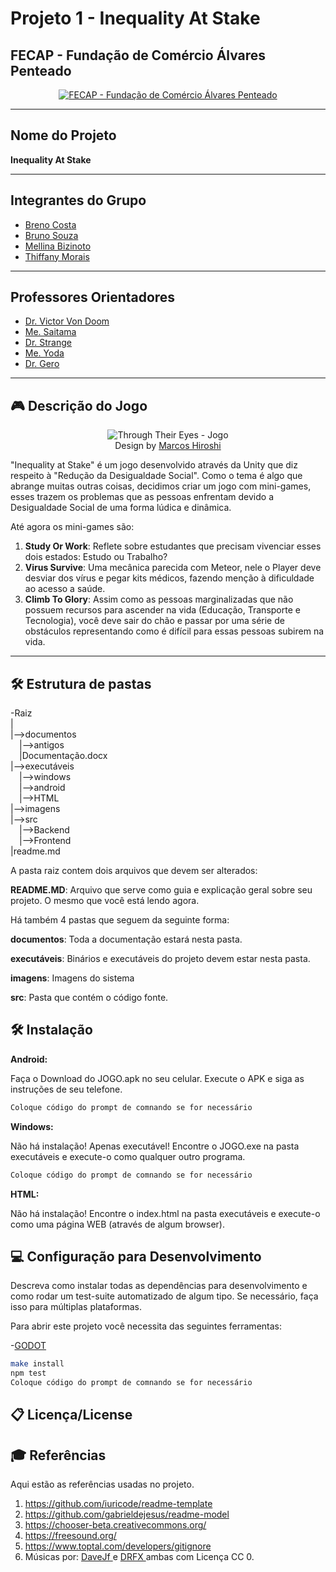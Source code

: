 # Projeto 1 - Inequality At Stake

## FECAP - Fundação de Comércio Álvares Penteado

<p align="center">
  <a href="https://www.fecap.br/">
    <img src="https://encrypted-tbn0.gstatic.com/images?q=tbn:ANd9GcRhZPrRa89Kma0ZZogxm0pi-tCn_TLKeHGVxywp-LXAFGR3B1DPouAJYHgKZGV0XTEf4AE&usqp=CAU" alt="FECAP - Fundação de Comércio Álvares Penteado" border="0">
  </a>
</p>

---

## Nome do Projeto
**Inequality At Stake**

---

## Integrantes do Grupo

- [Breno Costa](#)
- [Bruno Souza](https://www.linkedin.com/in/bruno-souza-lima-448850263?utm_source=share&utm_campaign=share_via&utm_content=profile&utm_medium=android_app)
- [Mellina Bizinoto](https://br.linkedin.com/in/mellina-de-p%C3%A1dua-618081227)
- [Thiffany Morais](#)

---

## Professores Orientadores

- [Dr. Victor Von Doom](https://www.linkedin.com/in/victorbarq/)
- [Me. Saitama](https://www.linkedin.com/in/victorbarq/)
- [Dr. Strange](https://www.linkedin.com/in/victorbarq/)
- [Me. Yoda](https://www.linkedin.com/in/victorbarq/)
- [Dr. Gero](https://www.linkedin.com/in/victorbarq/)

---

## 🎮 Descrição do Jogo

<p align="center">
  <img src="../Projeto4/Through_Their_Eyes/Assets/Images_Game/Image_Game.jpg" alt="Through Their Eyes - Jogo" border="0">
  <br>
  Design by <a href="https://github.com/Marcos-Yogi">Marcos Hiroshi</a>
</p>

"Inequality at Stake" é um jogo desenvolvido através da Unity que diz respeito à "Redução da Desigualdade Social". Como o tema é algo que abrange muitas outras coisas, decidimos criar um jogo com mini-games, esses trazem os problemas que as pessoas enfrentam devido a Desigualdade Social de uma forma lúdica e dinâmica.

Até agora os mini-games são:
1. **Study Or Work**: Reflete sobre estudantes que precisam vivenciar esses dois estados: Estudo ou Trabalho?
2. **Virus Survive**: Uma mecânica parecida com Meteor, nele o Player deve desviar dos vírus e pegar kits médicos, fazendo menção à dificuldade ao acesso a saúde.
3. **Climb To Glory**: Assim como as pessoas marginalizadas que não possuem recursos para ascender na vida (Educação, Transporte e Tecnologia), você deve sair do chão e passar por uma série de obstáculos representando como é difícil para essas pessoas subirem na vida.

---

## 🛠 Estrutura de pastas

-Raiz<br>
|<br>
|-->documentos<br>
  &emsp;|-->antigos<br>
  &emsp;|Documentação.docx<br>
|-->executáveis<br>
  &emsp;|-->windows<br>
  &emsp;|-->android<br>
  &emsp;|-->HTML<br>
|-->imagens<br>
|-->src<br>
  &emsp;|-->Backend<br>
  &emsp;|-->Frontend<br>
|readme.md<br>

A pasta raiz contem dois arquivos que devem ser alterados:

<b>README.MD</b>: Arquivo que serve como guia e explicação geral sobre seu projeto. O mesmo que você está lendo agora.

Há também 4 pastas que seguem da seguinte forma:

<b>documentos</b>: Toda a documentação estará nesta pasta.

<b>executáveis</b>: Binários e executáveis do projeto devem estar nesta pasta.

<b>imagens</b>: Imagens do sistema

<b>src</b>: Pasta que contém o código fonte.

## 🛠 Instalação

<b>Android:</b>

Faça o Download do JOGO.apk no seu celular.
Execute o APK e siga as instruções de seu telefone.

```sh
Coloque código do prompt de comnando se for necessário
```

<b>Windows:</b>

Não há instalação! Apenas executável!
Encontre o JOGO.exe na pasta executáveis e execute-o como qualquer outro programa.

```sh
Coloque código do prompt de comnando se for necessário
```

<b>HTML:</b>

Não há instalação!
Encontre o index.html na pasta executáveis e execute-o como uma página WEB (através de algum browser).

## 💻 Configuração para Desenvolvimento

Descreva como instalar todas as dependências para desenvolvimento e como rodar um test-suite automatizado de algum tipo. Se necessário, faça isso para múltiplas plataformas.

Para abrir este projeto você necessita das seguintes ferramentas:

-<a href="https://godotengine.org/download">GODOT</a>

```sh
make install
npm test
Coloque código do prompt de comnando se for necessário
```

## 📋 Licença/License


## 🎓 Referências

Aqui estão as referências usadas no projeto.

1. <https://github.com/iuricode/readme-template>
2. <https://github.com/gabrieldejesus/readme-model>
3. <https://chooser-beta.creativecommons.org/>
4. <https://freesound.org/>
5. <https://www.toptal.com/developers/gitignore>
6. Músicas por: <a href="https://freesound.org/people/DaveJf/sounds/616544/"> DaveJf </a> e <a href="https://freesound.org/people/DRFX/sounds/338986/"> DRFX </a> ambas com Licença CC 0.
